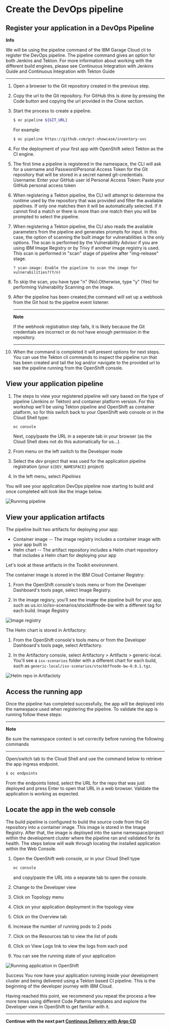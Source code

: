 # Create the DevOps pipeline

## Register your application in a DevOps Pipeline

**Info**

We will be using the pipeline command of the IBM Garage Cloud cli to register the DevOps pipeline. The pipeline command gives an option for both Jenkins and Tekton. For more information about working with the different build engines, please see Continuous Integration with Jenkins Guide and Continuous Integration with Tekton Guide

---

1. Open a browser to the Git repository created in the previous step.

2. Copy the url to the Git repository. For GitHub this is done by pressing the Code button and copying the url provided in the Clone section.

3. Start the process to create a pipeline.

    ```bash
    $ oc pipeline ${GIT_URL}
    ```

    For example:

    ```bash
    $ oc pipeline https://github.com/gct-showcase/inventory-svc
    ```

4. For the deployment of your first app with OpenShift select Tekton as the CI engine.

5. The first time a pipeline is registered in the namespace, the CLI will ask for a username and Password/Personal Access Token for the Git repository that will be stored in a secret named git-credentials.
Username: Enter your GitHub user id
Personal Access Token: Paste your GitHub personal access token

6. When registering a Tekton pipeline, the CLI will attempt to determine the runtime used by the repository that was provided and filter the available pipelines. If only one matches then it will be automatically selected. If it cannot find a match or there is more than one match then you will be prompted to select the pipeline.

7. When registering a Tekton pipeline, the CLI also reads the available parameters from the pipeline and generates prompts for input. In this case, the option of scanning the built image for vulnerabilities is the only options. The scan is performed by the Vulnerability Advisor if you are using IBM Image Registry or by Trivy if another image registry is used. This scan is performed in "scan" stage of pipeline after "img-release" stage.

    ```
    ? scan-image: Enable the pipeline to scan the image for vulnerabilities?(Y/n)
    ```

8. To skip the scan, you have type "n" (No).Otherwise, type "y" (Yes) for performing Vulnerability Scanning on the image.

9. After the pipeline has been created,the command will set up a webhook from the Git host to the pipeline event listener.

    ---
    **Note**

    If the webhook registration step fails, it is likely because the Git credentials are incorrect or do not have enough permission in the repository.

    ---

10. When the command is completed it will present options for next steps. You can use the Tekton cli commands to inspect the pipeline run that has been created and tail the log and/or navigate to the provided url to see the pipeline running from the OpenShift console.

## View your application pipeline

1. The steps to view your registered pipeline will vary based on the type of pipeline (Jenkins or Tekton) and container platform version. For this workshop we'll be using Tekton pipeline and OpenShift as container platform, so for this switch back to your OpenShift web console or in the Cloud Shell type:

    ```bash
    oc console
    ```

    Next, copy/paste the URL in a seperate tab in your browser (as the Cloud Shell does not do this automatically for us...).

2. From menu on the left switch to the Developer mode

3. Select the *dev* project that was used for the application pipeline registration (your `${DEV_NAMESPACE}` project)

4. In the left menu, select *Pipelines*

  You will see your application DevOps pipeline now starting to build and once completed will look like the image below.

  ![Running pipeline](images/running-pipeline.png)


## View your application artifacts

The pipeline built two artifacts for deploying your app:

* Container image -- The image registry includes a container image with your app built in
* Helm chart -- The artifact repository includes a Helm chart repository that includes a Helm chart for deploying your app

Let's look at these artifacts in the Toolkit environment.

The container image is stored in the IBM Cloud Container Registry:

1. From the OpenShift console's tools menu or from the Developer Dashboard's tools page, select Image Registry.

2. In the image regisry, you'll see the image the pipeline built for your app, such as us.icr.io/isv-scenarios/stockbffnode-bw with a different tag for each build.
Image Registry

  ![Image registry](images/image-registry.png)

  The Helm chart is stored in Artifactory:

1. From the OpenShift console's tools menu or from the Developer Dashboard's tools page, select Artifactory.

2. In the Artifactory console, select Artifactory > Artifacts > generic-local. You'll see a `isv-scenarios` folder with a different chart for each build, such as `generic-local/isv-scenarios/stockbffnode-bw-0.0.1.tgz`.

  ![Helm repo in Artifactoty](images/artifactory.png)

## Access the running app

Once the pipeline has completed successfully, the app will be deployed into the namespace used when registering the pipeline. To validate the app is running follow these steps:

---
**Note**

Be sure the namespace context is set correctly before running the following commands

---

Open/switch tab to the Cloud Shell and use the command below to retrieve the app ingress endpoint.

```bash
$ oc endpoints
```

From the endpoints listed, select the URL for the repo that was just deployed and press Enter to open that URL in a web browser. Validate the application is working as expected.

## Locate the app in the web console

The build pipeline is configured to build the source code from the Git repository into a container image. This image is stored in the Image Registry. After that, the image is deployed into the same namespace/project within the development cluster where the pipeline ran and validated for its health. The steps below will walk through locating the installed application within the Web Console.

1. Open the OpenShift web console, or in your Cloud Shell type

    ```bash
    oc console
    ```
    and copy/paste the URL into a separate tab to open the console.

2. Change to the Developer view

3. Click on Topology menu

4. Click on your application deployment in the topology view

5. Click on the Overview tab

6. Increase the number of running pods to 2 pods

7. Click on the Resources tab to view the list of pods

8. Click on View Logs link to view the logs from each pod

9. You can see the running state of your application

  ![Running application in OpenShift](images/running-app-in-oc)


Success
You now have your application running inside your development cluster and being delivered using a Tekton based CI pipeline. This is the beginning of the developer journey with IBM Cloud.

Having reached this point, we recommend you repeat the process a few more times using different Code Patterns templates and explore the Developer view in OpenShift to get familiar with it.

---

__Continue with the next part [Continous Delivery with Argo CD](4-ContinousDelivery.md)__
